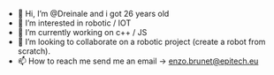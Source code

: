 - 👋 Hi, I’m @Dreinale and i got 26 years old
- 👀 I’m interested in robotic / IOT
- 🌱 I’m currently working on c++ / JS
- 💞️ I’m looking to collaborate on a robotic project (create a robot from scratch).
- 📫 How to reach me send me an email -> enzo.brunet@epitech.eu

<!---
Dreinale/Dreinale is a ✨ special ✨ repository because its `README.md` (this file) appears on your GitHub profile.
You can click the Preview link to take a look at your changes.
--->
